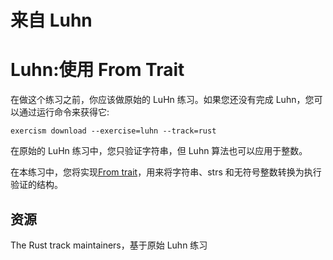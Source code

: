 # 来自 Luhn

# Luhn:使用 From Trait

在做这个练习之前，你应该做原始的 LuHn 练习。如果您还没有完成 Luhn，您可以通过运行命令来获得它:

```shell
exercism download --exercise=luhn --track=rust
```

在原始的 LuHn 练习中，您只验证字符串，但 Luhn 算法也可以应用于整数。

在本练习中，您将实现[From trait](https://doc.rust-lang.org/std/convert/trait.From.html)，用来将字符串、strs 和无符号整数转换为执行验证的结构。

[help-page]: https://exercism.io/tracks/rust/learning
[modules]: https://doc.rust-lang.org/book/ch07-00-modules.html
[cargo]: https://doc.rust-lang.org/book/ch14-00-more-about-cargo.html
[rust-tests]: https://doc.rust-lang.org/book/ch11-02-running-tests.html

## 资源

The Rust track maintainers，基于原始 Luhn 练习
